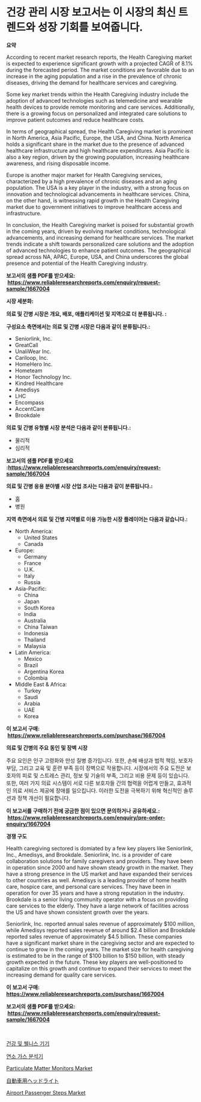 <p><h1>건강 관리 시장 보고서는 이 시장의 최신 트렌드와 성장 기회를 보여줍니다.</h1></p><p><strong>요약</strong></p>
<p><p>According to recent market research reports, the Health Caregiving market is expected to experience significant growth with a projected CAGR of 8.1% during the forecasted period. The market conditions are favorable due to an increase in the aging population and a rise in the prevalence of chronic diseases, driving the demand for healthcare services and caregiving.</p><p>Some key market trends within the Health Caregiving industry include the adoption of advanced technologies such as telemedicine and wearable health devices to provide remote monitoring and care services. Additionally, there is a growing focus on personalized and integrated care solutions to improve patient outcomes and reduce healthcare costs.</p><p>In terms of geographical spread, the Health Caregiving market is prominent in North America, Asia Pacific, Europe, the USA, and China. North America holds a significant share in the market due to the presence of advanced healthcare infrastructure and high healthcare expenditures. Asia Pacific is also a key region, driven by the growing population, increasing healthcare awareness, and rising disposable income.</p><p>Europe is another major market for Health Caregiving services, characterized by a high prevalence of chronic diseases and an aging population. The USA is a key player in the industry, with a strong focus on innovation and technological advancements in healthcare services. China, on the other hand, is witnessing rapid growth in the Health Caregiving market due to government initiatives to improve healthcare access and infrastructure.</p><p>In conclusion, the Health Caregiving market is poised for substantial growth in the coming years, driven by evolving market conditions, technological advancements, and increasing demand for healthcare services. The market trends indicate a shift towards personalized care solutions and the adoption of advanced technologies to enhance patient outcomes. The geographical spread across NA, APAC, Europe, USA, and China underscores the global presence and potential of the Health Caregiving industry.</p></p>
<p><strong>보고서의 샘플 PDF를 받으세요: &nbsp;<a href="https://www.reliableresearchreports.com/enquiry/request-sample/1667004">https://www.reliableresearchreports.com/enquiry/request-sample/1667004</a></strong></p>
<p><strong>시장 세분화:</strong></p>
<p><strong> 의료 및 간병 시장은 개요, 배포, 애플리케이션 및 지역으로 더 분류됩니다. :</strong></p>
<p><strong>구성요소 측면에서는 의료 및 간병 시장은 다음과 같이 분류됩니다.:</strong></p>
<p><ul><li>Seniorlink, Inc.</li><li>GreatCall</li><li>UnaliWear Inc.</li><li>Cariloop, Inc.</li><li>HomeHero Inc.</li><li>Hometeam</li><li>Honor Technology Inc.</li><li>Kindred Healthcare</li><li>Amedisys</li><li>LHC</li><li>Encompass</li><li>AccentCare</li><li>Brookdale</li></ul></p>
<p><strong> 의료 및 간병 유형별 시장 분석은 다음과 같이 분류됩니다.:</strong></p>
<p><ul><li>물리적</li><li>심리적</li></ul></p>
<p><strong>보고서의 샘플 PDF를 받으세요 :<a href="https://www.reliableresearchreports.com/enquiry/request-sample/1667004">https://www.reliableresearchreports.com/enquiry/request-sample/1667004</a></strong></p>
<p><strong> 의료 및 간병 응용 분야별 시장 산업 조사는 다음과 같이 분류됩니다.:</strong></p>
<p><ul><li>홈</li><li>병원</li></ul></p>
<p><strong>지역 측면에서 의료 및 간병 지역별로 이용 가능한 시장 플레이어는 다음과 같습니다.:</strong></p>
<p><ul>
    <li>
        North America:
        <ul>
            <li>United States</li>
            <li>Canada</li>
        </ul>
    </li>
    <li>
        Europe:
        <ul>
            <li>Germany</li>
            <li>France</li>
            <li>U.K.</li>
            <li>Italy</li>
            <li>Russia</li>
        </ul>
    </li>
    <li>
        Asia-Pacific:
        <ul>
            <li>China</li>
            <li>Japan</li>
            <li>South Korea</li>
            <li>India</li>
            <li>Australia</li>
            <li>China Taiwan</li>
            <li>Indonesia</li>
            <li>Thailand</li>
            <li>Malaysia</li>
        </ul>
    </li>
    <li>
        Latin America:
        <ul>
            <li>Mexico</li>
            <li>Brazil</li>
            <li>Argentina Korea</li>
            <li>Colombia</li>
        </ul>
    </li>
    <li>
        Middle East & Africa:
        <ul>
            <li>Turkey</li>
            <li>Saudi</li>
            <li>Arabia</li>
            <li>UAE</li>
            <li>Korea</li>
        </ul>
    </li>
    </ul></p>
<p><strong>이 보고서 구매: &nbsp;<a href="https://www.reliableresearchreports.com/purchase/1667004">https://www.reliableresearchreports.com/purchase/1667004</a></strong></p>
<p><strong>의료 및 간병의 주요 동인 및 장벽 시장</strong></p>
<p><p>주요 요인은 인구 고령화와 만성 질병 증가입니다. 또한, 손해 배상과 법적 책임, 보호자 부담, 그리고 교육 및 훈련 부족 등이 장벽으로 작용합니다. 시장에서의 주요 도전은 보호자의 피로 및 스트레스 관리, 정보 및 기술의 부족, 그리고 비용 문제 등이 있습니다. 또한, 여러 가지 의료 시스템이 서로 다른 보호자들 간의 협력을 어렵게 만들고, 효과적인 의료 서비스 제공에 장애를 일으킵니다. 이러한 도전을 극복하기 위해 혁신적인 솔루션과 정책 개선이 필요합니다.</p></p>
<p><strong>이 보고서를 구매하기 전에 궁금한 점이 있으면 문의하거나 공유하세요.: &nbsp;<a href="https://www.reliableresearchreports.com/enquiry/pre-order-enquiry/1667004">https://www.reliableresearchreports.com/enquiry/pre-order-enquiry/1667004</a></strong></p>
<p><strong>경쟁 구도</strong></p>
<p><p>Health caregiving sectored is domiated by a few key players like Seniorlink, Inc., Amedisys, and Brookdale. Seniorlink, Inc. is a provider of care collaboration solutions for family caregivers and providers. They have been in operation since 2000 and have shown steady growth in the market. They have a strong presence in the US market and have expanded their services to other countries as well. Amedisys is a leading provider of home health care, hospice care, and personal care services. They have been in operation for over 35 years and have a strong reputation in the industry. Brookdale is a senior living community operator with a focus on providing care services to the elderly. They have a large network of facilities across the US and have shown consistent growth over the years.</p><p>Seniorlink, Inc. reported annual sales revenue of approximately $100 million, while Amedisys reported sales revenue of around $2.4 billion and Brookdale reported sales revenue of approximately $4.5 billion. These companies have a significant market share in the caregiving sector and are expected to continue to grow in the coming years. The market size for health caregiving is estimated to be in the range of $100 billion to $150 billion, with steady growth expected in the future. These key players are well-positioned to capitalize on this growth and continue to expand their services to meet the increasing demand for quality care services.</p></p>
<p><strong>이 보고서 구매: &nbsp; <a href="https://www.reliableresearchreports.com/purchase/1667004">https://www.reliableresearchreports.com/purchase/1667004</a></strong></p>
<p><strong>보고서의 샘플 PDF를 받으세요: &nbsp;<a href="https://www.reliableresearchreports.com/enquiry/request-sample/1667004">https://www.reliableresearchreports.com/enquiry/request-sample/1667004</a></strong><strong></strong></p>
<p>&nbsp;</p>
<p><p><a href="https://github.com/KellyLyncyh543964/Market-Research-Report-List-1/blob/main/963006514352.md">건강 및 웰니스 기기</a></p><p><a href="https://medium.com/@stanleylyittle554467/%EC%97%B0%EC%86%8C-%EA%B0%80%EC%8A%A4-%EB%B6%84%EC%84%9D%EA%B8%B0-%EC%8B%9C%EC%9E%A5%EC%9D%80-%EC%8B%9C%EC%9E%A5-%EC%A0%90%EC%9C%A0%EC%9C%A8-%EC%8B%9C%EC%9E%A5-%EB%8F%99%ED%96%A5-%EB%B0%8F-%EC%8B%9C%EC%9E%A5-%EC%84%B1%EC%9E%A5%EC%97%90-%EB%8C%80%ED%95%9C-%EC%A0%95%EB%B3%B4%EB%A5%BC-%EC%A0%9C%EA%B3%B5%ED%95%A9%EB%8B%88%EB%8B%A4-1de47ba35772">연소 가스 분석기</a></p><p><a href="https://view.publitas.com/reportprime-1/particulate-matter-monitors-market-size-and-growth-market-segmentation-regional-and-country-breakdowns-and-market-trends-for-period-from-2024-2031/">Particulate Matter Monitors Market</a></p><p><a href="https://medium.com/@mares423/automotive-headlights%E5%B8%82%E5%A0%B4%E3%81%AF-%E5%B8%82%E5%A0%B4%E3%82%B7%E3%82%A7%E3%82%A2-%E5%B8%82%E5%A0%B4%E3%83%88%E3%83%AC%E3%83%B3%E3%83%89-%E5%B8%82%E5%A0%B4%E6%88%90%E9%95%B7%E3%81%AB%E9%96%A2%E3%81%99%E3%82%8B%E6%83%85%E5%A0%B1%E3%82%92%E6%8F%90%E4%BE%9B%E3%81%97%E3%81%BE%E3%81%99-5970318c21b5">自動車用ヘッドライト</a></p><p><a href="https://issuu.com/reportprime-2/docs/airport-passenger-steps-market-size-2030.pptx">Airport Passenger Steps Market</a></p></p>
